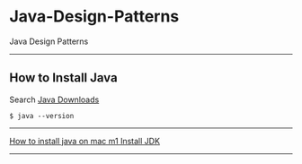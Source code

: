 # Java-Design-Patterns
Java Design Patterns

***

## How to Install Java

Search [Java Downloads](https://www.oracle.com/java/technologies/downloads/)

```
$ java --version
```

***

[How to install java on mac m1 Install JDK](https://www.youtube.com/watch?v=2VxsPtZVfPE)

***
